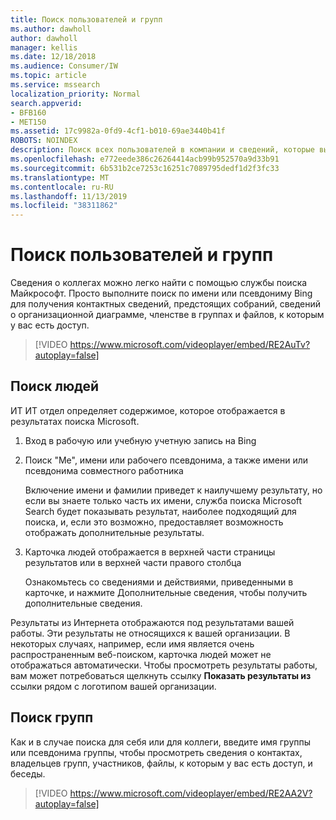 ```yaml
---
title: Поиск пользователей и групп
ms.author: dawholl
author: dawholl
manager: kellis
ms.date: 12/18/2018
ms.audience: Consumer/IW
ms.topic: article
ms.service: mssearch
localization_priority: Normal
search.appverid:
- BFB160
- MET150
ms.assetid: 17c9982a-0fd9-4cf1-b010-69ae3440b41f
ROBOTS: NOINDEX
description: Поиск всех пользователей в компании и сведений, которые вы видите, с помощью Microsoft Search
ms.openlocfilehash: e772eede386c26264414acb99b952570a9d33b91
ms.sourcegitcommit: 6b531b2ce7253c16251c7089795dedf1d2f3fc33
ms.translationtype: MT
ms.contentlocale: ru-RU
ms.lasthandoff: 11/13/2019
ms.locfileid: "38311862"
---
```

# <a name="find-people-and-groups"></a>Поиск пользователей и групп

Сведения о коллегах можно легко найти с помощью службы поиска Майкрософт. Просто выполните поиск по имени или псевдониму Bing для получения контактных сведений, предстоящих собраний, сведений о организационной диаграмме, членстве в группах и файлов, к которым у вас есть доступ.
  
> [!VIDEO https://www.microsoft.com/videoplayer/embed/RE2AuTv?autoplay=false]
  
## <a name="find-people"></a>Поиск людей

ИТ ИТ отдел определяет содержимое, которое отображается в результатах поиска Microsoft.
  
1. Вход в рабочую или учебную учетную запись на Bing
    
2. Поиск "Me", имени или рабочего псевдонима, а также имени или псевдонима совместного работника
    
    Включение имени и фамилии приведет к наилучшему результату, но если вы знаете только часть их имени, служба поиска Microsoft Search будет показывать результат, наиболее подходящий для поиска, и, если это возможно, предоставляет возможность отображать дополнительные результаты.
    
3. Карточка людей отображается в верхней части страницы результатов или в верхней части правого столбца
    
    Ознакомьтесь со сведениями и действиями, приведенными в карточке, и нажмите Дополнительные сведения, чтобы получить дополнительные сведения.
    
Результаты из Интернета отображаются под результатами вашей работы. Эти результаты не относящихся к вашей организации. В некоторых случаях, например, если имя является очень распространенным веб-поиском, карточка людей может не отображаться автоматически. Чтобы просмотреть результаты работы, вам может потребоваться щелкнуть ссылку **Показать результаты из** ссылки рядом с логотипом вашей организации. 
  
## <a name="find-groups"></a>Поиск групп

Как и в случае поиска для себя или для коллеги, введите имя группы или псевдонима группы, чтобы просмотреть сведения о контактах, владельцев групп, участников, файлы, к которым у вас есть доступ, и беседы.
  
> [!VIDEO https://www.microsoft.com/videoplayer/embed/RE2AA2V?autoplay=false]
  

  

